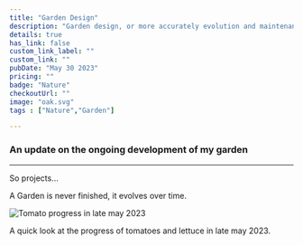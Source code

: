 ```yaml
---
title: "Garden Design"
description: "Garden design, or more accurately evolution and maintenance."
details: true
has_link: false
custom_link_label: ""
custom_link: ""
pubDate: "May 30 2023"
pricing: ""
badge: "Nature"
checkoutUrl: ""
image: "oak.svg"
tags : ["Nature","Garden"]

---
```


### An update on the ongoing development of my garden

---

So projects...

A Garden is never finished, it evolves over time.

<img title="Garden View" alt="Tomato progress in late may 2023" src="/assets/projects/garden23.png"/>

A quick look at the progress of tomatoes and lettuce in late may 2023.
